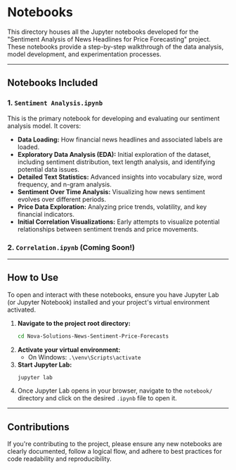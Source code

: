 # Notebooks

This directory houses all the Jupyter notebooks developed for the "Sentiment Analysis of News Headlines for Price Forecasting" project. These notebooks provide a step-by-step walkthrough of the data analysis, model development, and experimentation processes.

---

## Notebooks Included 

### 1. `Sentiment Analysis.ipynb`

This is the primary notebook for developing and evaluating our sentiment analysis model. It covers:

* **Data Loading:** How financial news headlines and associated labels are loaded.
* **Exploratory Data Analysis (EDA):** Initial exploration of the dataset, including sentiment distribution, text length analysis, and identifying potential data issues. 
* **Detailed Text Statistics:** Advanced insights into vocabulary size, word frequency, and n-gram analysis.
* **Sentiment Over Time Analysis:** Visualizing how news sentiment evolves over different periods.
* **Price Data Exploration:** Analyzing price trends, volatility, and key financial indicators.
* **Initial Correlation Visualizations:** Early attempts to visualize potential relationships between sentiment trends and price movements.
### 2. `Correlation.ipynb` (Coming Soon!)
---

## How to Use

To open and interact with these notebooks, ensure you have Jupyter Lab (or Jupyter Notebook) installed and your project's virtual environment activated.

1.  **Navigate to the project root directory:**
    ```bash
    cd Nova-Solutions-News-Sentiment-Price-Forecasts
    ```
2.  **Activate your virtual environment:**
    * On Windows: `.\venv\Scripts\activate`
3.  **Start Jupyter Lab:**
    ```bash
    jupyter lab
    ```
4.  Once Jupyter Lab opens in your browser, navigate to the `notebook/` directory and click on the desired `.ipynb` file to open it.

---

## Contributions

If you're contributing to the project, please ensure any new notebooks are clearly documented, follow a logical flow, and adhere to best practices for code readability and reproducibility.